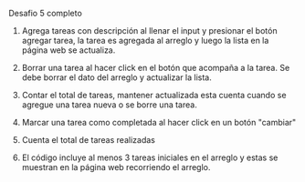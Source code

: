 Desafio 5 completo

1. Agrega tareas con descripción al llenar el input y presionar el botón agregar tarea, la
tarea es agregada al arreglo y luego la lista en la página web se actualiza.


2. Borrar una tarea al hacer click en el botón que acompaña a la tarea. Se debe borrar el
dato del arreglo y actualizar la lista.


3. Contar el total de tareas, mantener actualizada esta cuenta cuando se agregue una
tarea nueva o se borre una tarea.

4. Marcar una tarea como completada al hacer click en un botón "cambiar"
   
5. Cuenta el total de tareas realizadas
   
6. El código incluye al menos 3 tareas iniciales en el arreglo y estas se muestran en la
página web recorriendo el arreglo.
